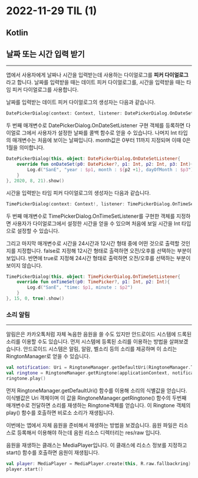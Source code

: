 # 2022-11-29 TIL (1)

## Kotlin

## 날짜 또는 시간 입력 받기

---

앱에서 사용자에게 날짜나 시간을 입력받는데 사용하는 다이얼로그를 **피커 다이얼로그** 라고 합니다. 날짜를 입력받을 때는 데이트 피커 다이얼로그를, 시간을 입력받을 때는 타임 피커 다이얼로그를 사용합니다.

 날짜를 입력받는 데이트 피커 다이얼로그의 생성자는 다음과 같습니다.

```kotlin
DatePickerDialog(context: Context, listener: DatePickerDialog.OnDateSetListener?, year: Int, month: Int, dayOfMonth: Int)
```

 두 번째 매개변수로 DatePickerDialog.OnDateSetListener 구현 객체를 등록하면 다이얼로 그에서 사용자가 설정한 날짜를 콜백 함수로 얻을 수 있습니다. 나머지 Int 타입의 매개변수는 처음에 보이는 날짜입니다. month값은 0부터 11까지 지정되며 이때 0은 1월을 의미합니다.

```kotlin
DatePickerDialog(this, object: DatePickerDialog.OnDateSetListener{
	override fun onDateSet(p0: DatePicker?, p1: Int, p2: Int, p3: Int){
		Log.d("SanE", "year : $p1, month : ${p2 +1}, dayOfMonth : $p3")
	}
}, 2020, 8, 21).show()
```

 시간을 입력받는 타임 피커 다이얼로그의 생성자는 다음과 같습니다. 

```kotlin
TimePickerDialog(context: Context!, listener: TimePickerDialog.OnTimeSetListener!, hourOfDay: Int, minute: Int, is24HourView: Boolean)
```

 

 두 번째 매개변수로 TimePickerDialog.OnTimeSetListener를 구현한 객체를 지정하면 사용자가 다이얼로그에서 설정한 시간을 얻을 수 있으며 처음에 보일 시간을 Int 타입으로 설정할 수 있습니다. 

 그리고 마지막 매개변수로 시간을 24시간과 12시간 형태 중에 어떤 것으로 출력할 것인지를 지정합니다. false로 지정해 12시간 형태로 출력하면 오전/오후를 선택하는 부분이 보입니다. 반면에 true로 지정해 24시간 형태로 출력하면 오전/오후를 선택하는 부분이 보이지 않습니다. 

```kotlin
TimePickerDialog(this, object: TimePickerDialog.OnTimeSetListener{
	override fun onTimeSet(p0: TimePicker?, p1: Int, p2: Int){
		Log.d("SanE", "time: $p1, minute : $p2")
	}
}, 15, 0, true).show()
```

### 소리 알림

---

알림은은 카카오톡처럼 자체 녹음한 음원을 쓸 수도 있지만 안드로이드 시스템에 드록된 소리를 이용할 수도 있습니다. 먼저 시스템에 등록된 소리를 이용하는 방법을 살펴보겠습니다. 안드로이드 시스템은 알림, 알람, 벨소리 등의 소리를 제공하며 이 소리는 RingtonManager로 얻을 수 있습니다. 

```kotlin
val notification: Uri = RingtoneManager.getDefaultUri(RingtoneManager.TYPE_NOTIFICATION)
val ringtone = RingtoneManager.getRingtone(applicationContext, notification)
ringtone.play()
```

 먼저 RingtoneManager.getDefaultUri() 함수를 이용해 소리의 식별값을 얻습니다. 이식별값은 Uri 객체이며 이 값을 RingtoneManager.getRingtone() 함수의 두번째 매개변수로 전달하면 소리를 재생하는 Ringtone객체를 얻습니다. 이 Ringtone 객체의 play() 함수를 호출하면 비로소 소리가 재생됩니다. 

 이번에는 앱에서 자체 음원을 준비해서 재생하는 방법을 보겠습니다. 음원 파일은 리소스로 등록해서 이용해야 하는데 음원 리소스 디렉터리는 res/raw 입니다. 

 음원을 재생하는 클래스는 MediaPlayer입니다. 이 클래스에 리소스 정보를 지정하고 start() 함수를 호출하면 음원이 재생됩니다. 

```kotlin
val player: MediaPlayer = MediaPlayer.create(this, R.raw.fallbackring)
player.start()
```